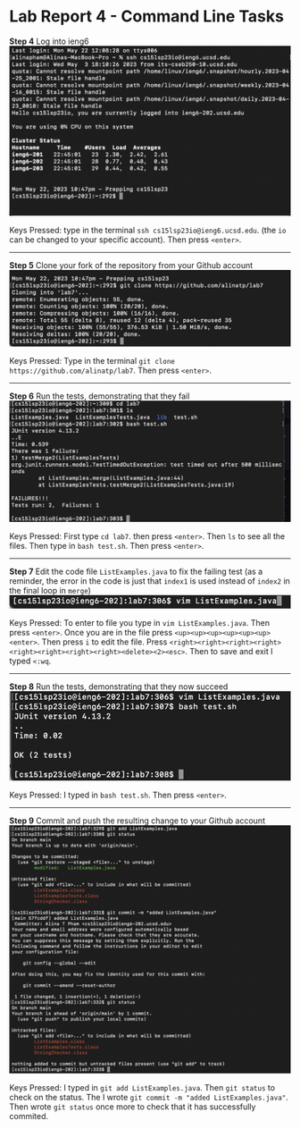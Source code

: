 # Lab Report 4 - Command Line Tasks

**Step 4** 
Log into ieng6
![step 4](ieng6.png)

Keys Pressed: type in the terminal `ssh cs15lsp23io@ieng6.ucsd.edu`. (the `io` can be changed to your specific account).
Then press `<enter>`.

---

**Step 5** 
Clone your fork of the repository from your Github account
![step 5](gitClone.png)

Keys Pressed: Type in the terminal `git clone https://github.com/alinatp/lab7`. Then press `<enter>`.

---

**Step 6** 
Run the tests, demonstrating that they fail
![step 6](test1.png)

Keys Pressed: First type `cd lab7`. then press `<enter>`. Then `ls` to see all the files. Then type in `bash test.sh`. 
Then press `<enter>`.

---

**Step 7** 
Edit the code file `ListExamples.java` to fix the failing test (as a reminder, 
the error in the code is just that `index1` is used instead of `index2` in the final loop in `merge`)
![step 7](vim.png)

Keys Pressed: To enter to file you type in `vim ListExamples.java`. Then press `<enter>`. Once you are in the file
press `<up><up><up><up><up><up><enter>`. Then press `i` to edit the file. Press `<right><right><right><right><right><right><right><right><delete><2><esc>`. Then to save and exit I typed `<:wq`.

---

**Step 8** 
Run the tests, demonstrating that they now succeed
![step 8](test2.png)

Keys Pressed: I typed in `bash test.sh`. Then press `<enter>`.

---

**Step 9** 
Commit and push the resulting change to your Github account
![step 9](commit.png)

Keys Pressed: I typed in `git add ListExamples.java`. Then `git status` to check on the status. The I wrote `git commit -m "added ListExamples.java"`.
Then wrote `git status` once more to check that it has successfully commited. 


